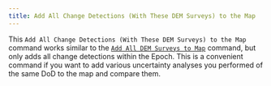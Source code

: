 ```yaml
---
title: Add All Change Detections (With These DEM Surveys) to the Map
---
```


This `Add All Change Detections (With These DEM Surveys) to the Map` command works similar to the [`Add All DEM Surveys to Map`](http://gcd6help.joewheaton.org/gcd-command-reference/gcd-project-explorer/b-inputs-context-menu/ii-add-all-dem-surveys-and-aois-to-map) command, but only adds all change detections within the Epoch.  This is a convenient command if you want to add various uncertainty analyses you performed of the same DoD to the map and compare them. 

